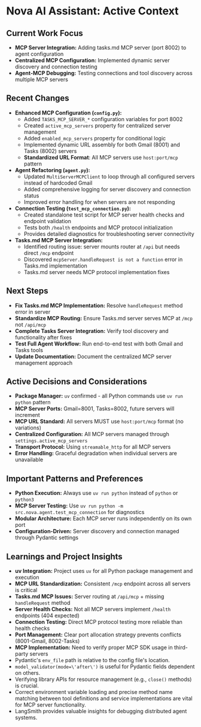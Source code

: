 # Nova AI Assistant: Active Context

## Current Work Focus
- **MCP Server Integration:** Adding tasks.md MCP server (port 8002) to agent configuration
- **Centralized MCP Configuration:** Implemented dynamic server discovery and connection testing
- **Agent-MCP Debugging:** Testing connections and tool discovery across multiple MCP servers

## Recent Changes
- **Enhanced MCP Configuration (`config.py`):**
    - Added `TASKS_MCP_SERVER_*` configuration variables for port 8002
    - Created `active_mcp_servers` property for centralized server management
    - Added `enabled_mcp_servers` property for conditional logic
    - Implemented dynamic URL assembly for both Gmail (8001) and Tasks (8002) servers
    - **Standardized URL Format**: All MCP servers use `host:port/mcp` pattern
- **Agent Refactoring (`agent.py`):**
    - Updated `MultiServerMCPClient` to loop through all configured servers instead of hardcoded Gmail
    - Added comprehensive logging for server discovery and connection status
    - Improved error handling for when servers are not responding
- **Connection Testing (`test_mcp_connection.py`):**
    - Created standalone test script for MCP server health checks and endpoint validation
    - Tests both `/health` endpoints and MCP protocol initialization
    - Provides detailed diagnostics for troubleshooting server connectivity
- **Tasks.md MCP Server Integration:**
    - Identified routing issue: server mounts router at `/api` but needs direct `/mcp` endpoint
    - Discovered `mcpServer.handleRequest is not a function` error in Tasks.md implementation
    - Tasks.md server needs MCP protocol implementation fixes

## Next Steps
- **Fix Tasks.md MCP Implementation:** Resolve `handleRequest` method error in server
- **Standardize MCP Routing:** Ensure Tasks.md server serves MCP at `/mcp` not `/api/mcp`
- **Complete Tasks Server Integration:** Verify tool discovery and functionality after fixes
- **Test Full Agent Workflow:** Run end-to-end test with both Gmail and Tasks tools
- **Update Documentation:** Document the centralized MCP server management approach

## Active Decisions and Considerations
- **Package Manager:** `uv` confirmed - all Python commands use `uv run python` pattern
- **MCP Server Ports:** Gmail=8001, Tasks=8002, future servers will increment
- **MCP URL Standard:** All servers MUST use `host:port/mcp` format (no variations)
- **Centralized Configuration:** All MCP servers managed through `settings.active_mcp_servers`
- **Transport Protocol:** Using `streamable_http` for all MCP servers
- **Error Handling:** Graceful degradation when individual servers are unavailable

## Important Patterns and Preferences
- **Python Execution:** Always use `uv run python` instead of `python` or `python3`
- **MCP Server Testing:** Use `uv run python -m src.nova.agent.test_mcp_connection` for diagnostics
- **Modular Architecture:** Each MCP server runs independently on its own port
- **Configuration-Driven:** Server discovery and connection managed through Pydantic settings

## Learnings and Project Insights
- **uv Integration:** Project uses `uv` for all Python package management and execution
- **MCP URL Standardization:** Consistent `/mcp` endpoint across all servers is critical
- **Tasks.md MCP Issues:** Server routing at `/api/mcp` + missing `handleRequest` method
- **Server Health Checks:** Not all MCP servers implement `/health` endpoints (404 expected)
- **Connection Testing:** Direct MCP protocol testing more reliable than health checks
- **Port Management:** Clear port allocation strategy prevents conflicts (8001-Gmail, 8002-Tasks)
- **MCP Implementation:** Need to verify proper MCP SDK usage in third-party servers
- Pydantic\'s `env_file` path is relative to the config file\'s location.
- `model_validator(mode=\'after\')` is useful for Pydantic fields dependent on others.
- Verifying library APIs for resource management (e.g., `close()` methods) is crucial.
- Correct environment variable loading and precise method name matching between tool definitions and service implementations are vital for MCP server functionality.
- LangSmith provides valuable insights for debugging distributed agent systems. 